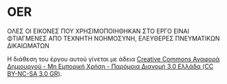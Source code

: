 # OER

ΟΛΕΣ ΟΙ ΕΙΚΟΝΕΣ ΠΟΥ ΧΡΗΣΙΜΟΠΟΙΗΘΗΚΑΝ ΣΤΟ ΕΡΓΟ ΕΙΝΑΙ ΦΤΙΑΓΜΕΝΕΣ ΑΠΟ ΤΕΧΝΗΤΗ ΝΟΗΜΟΣΥΝΗ, ΕΛΕΥΘΕΡΕΣ ΠΝΕΥΜΑΤΙΚΩΝ ΔΙΚΑΙΩΜΑΤΩΝ

Η διάθεση του έργου αυτού γίνεται με άδεια
[Creative Commons Αναφορά Δημιουργού - Μη Εμπορική Χρήση - Παρόμοια Διανομή 3.0 Ελλάδα (CC BY-NC-SA 3.0 GR)][cc-by-nc-sa].

[cc-by-nc-sa]: https://creativecommons.org/licenses/by-nc-sa/3.0/deed.el
